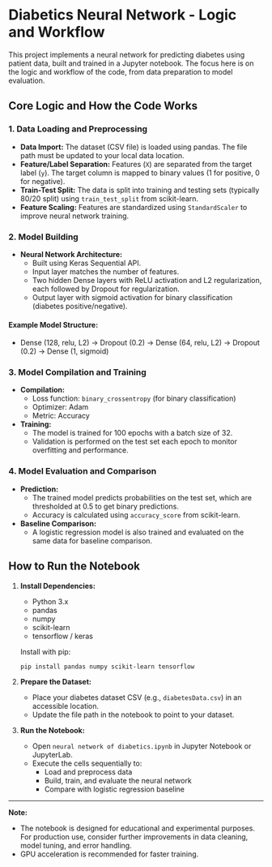 # Diabetics Neural Network - Logic and Workflow

This project implements a neural network for predicting diabetes using patient data, built and trained in a Jupyter notebook. The focus here is on the logic and workflow of the code, from data preparation to model evaluation.

## Core Logic and How the Code Works

### 1. **Data Loading and Preprocessing**
- **Data Import:** The dataset (CSV file) is loaded using pandas. The file path must be updated to your local data location.
- **Feature/Label Separation:** Features (`X`) are separated from the target label (`y`). The target column is mapped to binary values (1 for positive, 0 for negative).
- **Train-Test Split:** The data is split into training and testing sets (typically 80/20 split) using `train_test_split` from scikit-learn.
- **Feature Scaling:** Features are standardized using `StandardScaler` to improve neural network training.

### 2. **Model Building**
- **Neural Network Architecture:**
  - Built using Keras Sequential API.
  - Input layer matches the number of features.
  - Two hidden Dense layers with ReLU activation and L2 regularization, each followed by Dropout for regularization.
  - Output layer with sigmoid activation for binary classification (diabetes positive/negative).

#### Example Model Structure:
- Dense (128, relu, L2) → Dropout (0.2) → Dense (64, relu, L2) → Dropout (0.2) → Dense (1, sigmoid)

### 3. **Model Compilation and Training**
- **Compilation:**
  - Loss function: `binary_crossentropy` (for binary classification)
  - Optimizer: Adam
  - Metric: Accuracy
- **Training:**
  - The model is trained for 100 epochs with a batch size of 32.
  - Validation is performed on the test set each epoch to monitor overfitting and performance.

### 4. **Model Evaluation and Comparison**
- **Prediction:**
  - The trained model predicts probabilities on the test set, which are thresholded at 0.5 to get binary predictions.
  - Accuracy is calculated using `accuracy_score` from scikit-learn.
- **Baseline Comparison:**
  - A logistic regression model is also trained and evaluated on the same data for baseline comparison.

## How to Run the Notebook

1. **Install Dependencies:**
   - Python 3.x
   - pandas
   - numpy
   - scikit-learn
   - tensorflow / keras

   Install with pip:
   ```bash
   pip install pandas numpy scikit-learn tensorflow
   ```

2. **Prepare the Dataset:**
   - Place your diabetes dataset CSV (e.g., `diabetesData.csv`) in an accessible location.
   - Update the file path in the notebook to point to your dataset.

3. **Run the Notebook:**
   - Open `neural network of diabetics.ipynb` in Jupyter Notebook or JupyterLab.
   - Execute the cells sequentially to:
     - Load and preprocess data
     - Build, train, and evaluate the neural network
     - Compare with logistic regression baseline

---

**Note:**
- The notebook is designed for educational and experimental purposes. For production use, consider further improvements in data cleaning, model tuning, and error handling.
- GPU acceleration is recommended for faster training.
